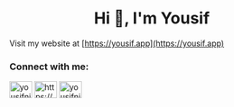 <h1 align="center">Hi 👋, I'm Yousif</h1> 

 Visit my website at [https://yousif.app](https://yousif.app)

<h3 align="left">Connect with me:</h3>
<p align="left">
<a href="https://dev.to/yousifnimah" target="blank"><img align="center" src="https://raw.githubusercontent.com/rahuldkjain/github-profile-readme-generator/master/src/images/icons/Social/devto.svg" alt="yousifnimah" height="30" width="40" /></a>
<a href="https://linkedin.com/in/https://www.linkedin.com/in/yousif-n-abbas" target="blank"><img align="center" src="https://raw.githubusercontent.com/rahuldkjain/github-profile-readme-generator/master/src/images/icons/Social/linked-in-alt.svg" alt="https://www.linkedin.com/in/yousif-n-abbas" height="30" width="40" /></a>
<a href="https://www.behance.net/yousifnimah" target="blank"><img align="center" src="https://raw.githubusercontent.com/rahuldkjain/github-profile-readme-generator/master/src/images/icons/Social/behance.svg" alt="yousifnimah" height="30" width="40" /></a>
</p>
